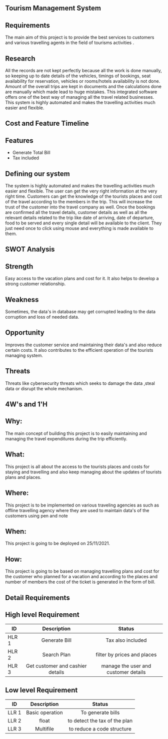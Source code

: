 ## Tourism Management System

## Requirements
The main aim of this project is to provide the best services to customers and various travelling agents in the field of tourisms activities .

## Research
All the records are not kept perfectly because all the work is done manually, so keeping up to date details of the vehicles, timings of bookings, seat availability for reservation, vehicles or rooms/hotels availability is not done. Amount of the overall trips are kept in documents and the calculations done are manually which made lead to huge mistakes. This integrated software offers one of the best way of managing all the travel related businesses.  This system is highly automated and makes the travelling activities much easier and flexible. 

## Cost and Feature Timeline
## Features
 - Generate Total Bill
 - Tax included

## Defining our system
The system is highly automated and makes the travelling activities much easier and flexible. The user can get the very right information at the very right time. Customers can get the knowledge of the tourists places and cost of the travel according to the members in the trip. This will increase the trust of the customer into the travel company as well. 
Once the bookings are confirmed all the travel details, customer details as well as all the relevant details related to the trip like date of arriving, date of departure, food to be served and every single detail will be available to the client. They just need once to click using mouse and everything is made available to them. 

## SWOT Analysis
## Strength
Easy access to the vacation plans and cost for it. It also helps to develop a strong customer relationship.

## Weakness
Sometimes, the data's in database may get corrupted leading to the data corruption and loss of needed data.

## Opportunity
Improves the customer service and maintaining their data's and also reduce certain costs. It also contributes to the efficient operation of the tourists managing system.

## Threats
Threats like cybersecurity threats which seeks to damage the data ,steal data or disrupt the whole mechanism.

## 4W's and 1'H
## Why:
The main concept of building this project is to easily maintaining and managing the travel expenditures during the trip efficiently.

## What:
This project is all about the access to the tourists places and costs for staying and travelling and also keep managing about the updates of tourists plans and places. 

## Where:
This project is to be implemented on various traveling agencies as such as offline travelling agency where they are used to maintain data's of the customers using pen and note

## When:
This project is going to be deployed on 25/11/2021.

## How:
This project is going to be based on managing travelling plans and cost for the customer who planned for a vacation and according to the places and number of members the cost of the ticket is generated in the form of bill. 
## Detail Requirements
## High level Requirement
 ID | Description | Status| 
|---| :------------: |:--------:|
| HLR 1  | Generate Bill | Tax also included|
|HLR 2        | Search Plan       | filter by prices and places            | 
|HLR 3 | Get customer and cashier details | manage the user and customer details|
## Low level Requirement
ID | Description | Status| 
|---| :------------: |:--------:|
| LLR 1  | Basic operation | To generate bills|
|LLR 2        | float      | to detect the tax of the plan            | 
|LLR 3 | Multifile  | to reduce a code structure
